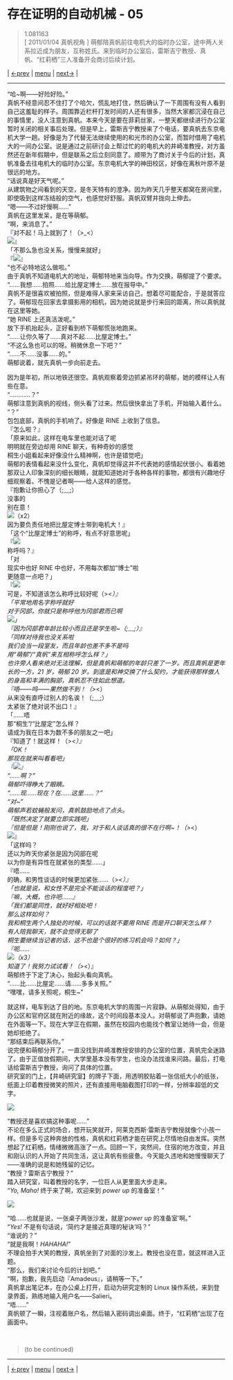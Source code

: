 # 存在证明的自动机械 - 05
> 1.081163  
> [ 2011/01/04 真帆视角 ] 萌郁陪真帆前往电机大的临时办公室，途中两人关系拉近成为朋友，互称姓氏。来到临时办公室后，雷斯吉宁教授、真帆、“红莉栖”三人准备开会商讨后续计划。  

| [←prev](./0078) | [menu](../) | [next→](./0080) |

---

“哈\~啊——好险好险。”  
真帆不经意间忍不住打了个哈欠，慌乱地打住，然后确认了一下周围有没有人看到自己这羞耻的样子。周围靠近栏杆打发时间的人还有很多，当然大家都沉浸在自己的事情里，没人注意到真帆。本来今天是要在菲莉丝家，一整天都继续进行办公室暂时关闭的相关事后处理。但是早上，雷斯吉宁教授来了个电话，要真帆去东京电机大学一趟。好像是为了代替无法继续使用的和光市的办公室，而暂时借用了电机大的一间办公室。说是通过之前研讨会上帮过忙的的电机大的井崎准教授，对方虽然还在新年假期中，但是联系之后立刻同意了。顺带为了商讨关于今后的计划，真帆准备去往电机大的临时办公室。东京电机大学的神田校区，好像在离秋叶原不是很远的地方。  
“话说真是好天气呢。”  
从建筑物之间看到的天空，是冬天特有的澄净。因为昨天几乎整天都窝在房间里，即使吸到这样冻结般的空气，也感觉好舒服。真帆双臂并拢向上伸去。  
“嗯——不过好慢啊……”  
真帆在这里发呆，是在等萌郁。  
“啊，来消息了。”  
『对不起！马上就到了！（>_<）  
 ![](../static/image/emoji/moeka-sorry.png)』  
「不那么急也没关系，慢慢来就好」  
『![](../static/image/emoji/faris-thanks.png)』  
“也不必特地这么做啦。”  
由于真帆不知道电机大的地址，萌郁特地来当向导。作为交换，萌郁提了个要求。  
“……我想……拍照……给比屋定博士……放在报导中。”  
真帆不是很喜欢被拍照，但是难得人家来采访自己，想着尽可能配合，于是就答应了。萌郁现在回家去拿摄影用的相机，因为她说就是步行来回的距离，所以真帆就在这里等她。  
“她 RINE 上还真活泼呢。”  
放下手机抬起头，正好看到桥下萌郁慌张地跑来。  
“……让你久等了……真对不起……比屋定博士。”  
“不这么急也可以的呀。稍微休息一下吧？”  
“……不……没事……的。”  
萌郁说着，就先真帆一步向前走去。  

因为是年初，所以地铁还很空。真帆观察着旁边抓紧吊环的萌郁，她的模样让人有些在意。  
“…………？”  
萌郁注意到真帆的视线，侧头看了过来。然后很快拿出了手机，开始输入着什么。  
“？”  
包包底部，真帆的手机响了。好像是 RINE 上收到了信息。  
『怎么啦？』  
「原来如此，这样在电车里也能对话了呢  
 明明就在旁边却用 RINE 聊天，有种奇妙的感觉  
 桐生小姐看起来好像没什么精神啊，也许是错觉吧」  
萌郁的表情看起来没什么变化，真帆却觉得这并不代表她的感情起伏很小。看着她那双让人印象深刻的细长眼睛，就能知道她对于各种各样的事物，都很有兴趣地仔细观察着。不愧是记者啊——给人这样的感觉。  
『抱歉让你担心了（;﹏;）  
 没事的  
别在意！  
![](../static/image/emoji/moeka-sorry.png)（x2）  
 因为要负责任地把比屋定博士带到电机大！』  
「这个“比屋定博士”的称呼，有点不好意思呢」  
『![](../static/image/emoji/okarin-ha.png)  
 称呼吗？』  
「对  
 现实中也好 RINE 中也好，不用每次都加“博士”啦  
 更随意一点吧？」  
『![](../static/image/emoji/moeka-sorry.png)  
 可是，不知道该怎么称呼比较好呢（>_<）』  
「平常地用名字称呼就好  
 对于冈部，你就只是称呼他为冈部君而已啊  
 ![](../static/image/emoji/bear-zenyang.png)」  
『因为冈部君年龄比较小而且还是学生啦\~（;﹏;）』  
「同样对待我也没关系啦  
 我们会当一段室友，而且年龄也差不多不是吗  
 用“萌郁”/“真帆”来互相称呼怎么样？」  
也许旁人看来绝对无法理解，但是真帆和萌郁的年龄只差了一岁。而且真帆是更年长的一方，21 岁，萌郁 20 岁。到底是和神交换了什么契约，才能获得那样傲人的身高和丰满的胸部，真帆忍不住如此想道。  
『唔——呜——果然做不到！（>_<）  
 从来没有直呼过别人的名诶！（;﹏;）  
 太紧张了绝对说不出口！』  
「……唔  
 那“桐生”/“比屋定”怎么样？  
 请成为我在日本为数不多的朋友之一吧」  
『知道了！就这样！（>_<）』  
「OK！  
 那现在就来叫看看吧」  
『![](../static/image/emoji/upa-shock.png)』  
“……啊？”  
萌郁吓得睁大了眼睛。  
“……现……现在？在……这里……？”  
“对\~”  
萌郁声若蚊蝇般发问，真帆鼓励地点了点头。  
「既然决定了就要立即实践吧」  
『但是但是！刚刚也说了，我，对于和人谈话真的很不在行啊\~！（>_<）  
 ![](../static/image/emoji/taru-sorry.png)』  
「这样吗？  
 还以为昨天你紧张是因为冈部在呢  
 以为你是有异性在就紧张的类型……」  
『唔……  
 的确，和男性谈话的时候更加紧张……（>_<）』  
「也就是说，和女性不是完全不能谈话的程度吧？」  
『嘛，大概，也许吧……』  
「我们都是同性，就好好相处吧！  
 那么这样如何？  
 我和桐生两个人独处的时候，可以的话就不要用 RINE 而是开口聊天怎么样？  
 有人陪我聊天，就不会觉得无聊了  
 桐生要继续当记者的话，这不也是个很好的练习机会吗？如何？」  
『呃……  
 ![](../static/image/emoji/mayuri-dai.png)（x3）  
知道了！我努力试试看！（>_<）』  
萌郁终于下定了决心，抬起头看向真帆。  
“……比……比屋定……请……多多关照。”  
“嘿嘿，请多关照呢，桐生\~”  

就这样，电车到达了目的地。东京电机大学的周围一片寂静。从萌郁处得知，由于办公区和官府区就在附近的缘故，这个时间段基本没人。对萌郁说了声抱歉，请她在外面等一下。现在大学正在假期，虽然在校园内也能找个教室让她待一会，但是她却拒绝了。  
“那结束后再联系你。”  
说完便和萌郁分开了。一直没找到井崎准教授安排的办公室的位置，真帆完全迷路了。由于正值放假期间，大学里基本没有学生，也没办法找谁来问路。最后，打电话给雷斯吉宁教授，询问了具体的位置。  
研究室的门上，【井崎研究室】的牌子下面，用透明胶贴着一张信纸大小的纸张，纸面上印着教授微笑的照片，还有直接用电脑截图打印的一样，分辨率超低的文字。  

![](../static/image/0079-1.png)

“教授还是喜欢搞这种事呢……”  
不论在多么正式的场合，想开玩笑就开，阿莱克西斯·雷斯吉宁教授就像个小孩一样。但是多亏这种奔放的性格，真帆和红莉栖才能在研究上尽情地自由发挥。突然想起了红莉栖，情绪微微高涨了一点。回顾一下，突然间，住宿的地方改变，并且和刚认识的人开始了共同生活，这让真帆有些疲惫。今天能久违地和她慢慢聊天了——准确的说是和她残留的记忆。  
“教授？雷斯吉宁教授？”  
踏入研究室，叫着教授的名字，一位巨人从更里面大步走来。  
“*Yo, Maho!* 终于来了啊，欢迎来到 *power up* 的准备室！”  

![](../static/image/0079-2.png)

“哈……也就是说，一张桌子两张沙发，就是‘*power up* 的准备室’啊。”  
“*Yes!* 不是有句话说，‘简约才是接近真理的秘诀’吗？”  
“谁说的？”  
“就是我啊！*HAHAHA!*”  
不理会拍手大笑的教授，真帆坐到了对面的沙发上。教授也没在意，就这样进入正题。  
“那么，我们来讨论今后的计划吧。”  
“啊，抱歉，我先启动『Amadeus』，请稍等一下。”  
真帆拿出笔记本，在办公桌上打开，启动为研究定制的 Linux 操作系统，来到登录界面，熟练地输入用户名——Salieri。  
“唔……”  
真帆顿了一瞬，注视着账户名，然后输入密码调出桌面。终于，“红莉栖”出现了在画面中。  


<br/>

> (to be continued)
---

| [←prev](./0078) | [menu](../) | [next→](./0080) |
